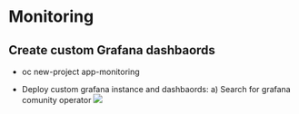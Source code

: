 # Monitoring

## Create custom Grafana dashbaords

- oc new-project app-monitoring

- Deploy custom grafana instance and dashbaords:
a) Search for grafana comunity operator
![](https://user-images.githubusercontent.com/13202504/71592411-1d7af280-2b56-11ea-898e-e1b01948008d.png)